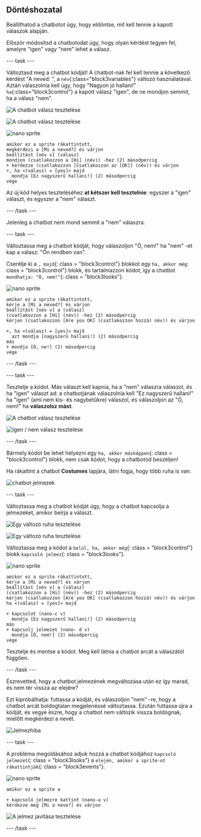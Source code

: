 ## Döntéshozatal

Beállíthatod a chatbotot úgy, hogy eldöntse, mit kell tennie a kapott válaszok alapján.

Először módosítsd a chatbotodat úgy, hogy olyan kérdést tegyen fel, amelyre "igen" vagy "nem" lehet a válasz.

\--- task \---

Változtasd meg a chatbot kódját! A chatbot-nak fel kell tennie a következő kérdést "A neved: ", a `név`{:class="block3variables"} változó használatával. Aztán válaszolnia kell úgy, hogy "Nagyon jó hallani!" `ha`{:class="block3control"} a kapott válasz "igen", de ne mondjon semmit, ha a válasz "nem".

![A chatbot válasz tesztelése](images/chatbot-if-test1-annotated.png)

![A chatbot válasz tesztelése](images/chatbot-if-test2.png)

![nano sprite](images/nano-sprite.png)

```blocks3
amikor ez a sprite rákattintott,
megkérdezi a [Mi a neved?] és várjon
beállítást [név v] (válasz)
mondjon (csatlakozzon a [Hi] (név)) -hez (2) másodpercig
+ kérdezze (csatlakozzon [Csatlakozzon az [OK]] (név)) és várjon
+, ha <(válasz) = [yes]> majd 
  mondja [Ez nagyszerű hallani!] (2) másodpercig
vége
```

Az új kód helyes teszteléséhez **at kétszer kell tesztelnie**: egyszer a "igen" választ, és egyszer a "nem" választ.

\--- /task \---

Jelenleg a chatbot nem mond semmit a "nem" válaszra.

\--- task \---

Változtassa meg a chatbot kódját, hogy válaszoljon "Ó, nem!" ha "nem" -et kap a válasz: "Ön rendben van".

Cserélje ki a `, majd`{: class = "block3control"} blokkot egy `ha, akkor még`: class = "block3control"} blokk, és tartalmazzon kódot, így a chatbot `mondhatja: "Ó, nem!"`{: class = "block3looks"}.

![nano sprite](images/nano-sprite.png)

```blocks3
amikor ez a sprite rákattintott,
kérje a [Mi a neved?] és várjon
beállítást [név v] a (válasz)
(csatlakozzon a [Hi] (név)) -hez (2) másodpercig
kérjen (csatlakozzon [Are you OK] (csatlakozzon hozzá) név)) és várjon

+, ha <(válasz) = [yes]> majd 
  azt mondja [nagyszerű hallani!] (2) másodpercig
más 
+ mondja [Ó, ne!] (2) másodpercig
vége
```

\--- /task \---

\--- task \---

Tesztelje a kódot. Más választ kell kapnia, ha a "nem" válaszra válaszol, és ha "igen" választ ad: a chatbotjának válaszolnia kell "Ez nagyszerű hallani!" ha "igen" (ami nem kis- és nagybetűkre) válaszol, és válaszoljon az "Ó, nem!" ha **válaszolsz mást**.

![A chatbot válasz tesztelése](images/chatbot-if-test2.png)

![Igen / nem válasz tesztelése](images/chatbot-if-else-test.png)

\--- /task \---

Bármely kódot be lehet helyezni egy `ha, akkor másképpen`{: class = "block3control"} blokk, nem csak kódot, hogy a chatbotod beszéljen!

Ha rákattint a chatbot **Costumes** lapjára, látni fogja, hogy több ruha is van.

![chatbot jelmezek](images/chatbot-costume-view-annotated.png)

\--- task \---

Változtassa meg a chatbot kódját úgy, hogy a chatbot kapcsolja a jelmezeket, amikor beírja a választ.

![Egy változó ruha tesztelése](images/chatbot-costume-test1.png)

![Egy változó ruha tesztelése](images/chatbot-costume-test2.png)

Változtassa meg a kódot a `belül, ha, akkor még`{: class = "block3control"} blokk `kapcsoló jelmez`{: class = "block3looks"}.

![nano sprite](images/nano-sprite.png)

```blocks3
amikor ez a sprite rákattintott,
kérje a [Mi a neved?] és várjon
beállítást [név v] a (válasz)
(csatlakozzon a [Hi] (név)) -hez (2) másodpercig
kérjen (csatlakozzon [Are you OK] (csatlakozzon hozzá) név)) és várjon
ha <(válasz) = [yes]> majd 

+ kapcsolót (nano-c v)
  mondja [Ez nagyszerű hallani!] (2) másodpercig
más 
+ kapcsolj jelmezet (nano- d v)
  mondja [Ó, nem!] (2) másodpercig
vége
```

Tesztelje és mentse a kódot. Meg kell látnia a chatbot arcát a válaszától függően.

\--- /task \---

Észrevetted, hogy a chatbot jelmezének megváltozása után ez így marad, és nem tér vissza az elejére?

Ezt kipróbálhatja: futtassa a kódját, és válaszoljon "nem" -re, hogy a chatbot arcát boldogtalan megjelenéssé változtassa. Ezután futtassa újra a kódját, és vegye észre, hogy a chatbot nem változik vissza boldognak, mielőtt megkérdezi a nevét.

![Jelmezhiba](images/chatbot-costume-bug-test.png)

\--- task \---

A probléma megoldásához adjuk hozzá a chatbot kódjához `kapcsoló jelmezet`{: class = "block3looks"} a `elején, amikor a sprite-ot rákattintják`{: class = "block3events"}.

![nano sprite](images/nano-sprite.png)

```blocks3
amikor ez a sprite a

+ kapcsoló jelmezre kattint (nano-a v)
kérdezze meg [Mi a neve?] és várjon
```

![A jelmez javítása tesztelése](images/chatbot-costume-fix-test.png)

\--- /task \---